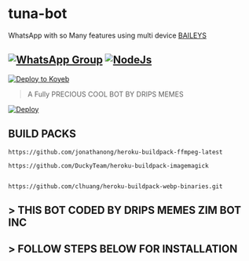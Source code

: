 
# tuna-bot
 WhatsApp with so Many features using multi device  [BAILEYS](https://github.com/adiwajshing/baileys)

## [![WhatsApp Group](https://static.whatsapp.net/rsrc.php/ym/r/36B424nhiL4.svg)](https://chat.whatsapp.com/EFsb8RCXV4jLEFk4eAcA1A) [![NodeJs](https://img.shields.io/badge/Node.js-43853D?style=for-the-badge&logo=node.js&logoColor=white)](https://nodejs.org/en/)


[![Deploy to Koyeb](https://www.koyeb.com/static/images/deploy/button.svg)](https://app.koyeb.com/deploy?...)


> A Fully PRECIOUS COOL BOT BY DRIPS MEMES <br>

[![Deploy](https://www.herokucdn.com/deploy/button.svg)](https://heroku.com/deploy?template=https://github.com/MRnimaofc2/Tutug)

## BUILD PACKS

```
https://github.com/jonathanong/heroku-buildpack-ffmpeg-latest

https://github.com/DuckyTeam/heroku-buildpack-imagemagick


https://github.com/clhuang/heroku-buildpack-webp-binaries.git

```

 ##  > THIS BOT CODED BY DRIPS MEMES ZIM BOT INC 


## >  FOLLOW STEPS BELOW FOR INSTALLATION

